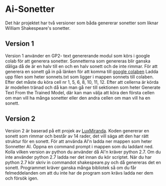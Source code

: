 # Ai-Sonetter
Det här projektet har två versioner som båda genererar sonetter som liknar William Shakespeare's sonetter.

## Version 1
Version 1 använder en GP2- text genererande modul som körs i google colab för att generera sonetter. Sonnetterna som genereras 
blir ganska dåliga då de är en halv till en och en halv sonett och de inte rimmar.
För att generera en sonett gå in på länken för att komma till [google colaben](https://colab.research.google.com/drive/188je9qaKHiynj-y5lMlMVm4BMNgJV67A)
Ladda upp filen som heter sonnets.txt som ligger i mappen sonnets till colaben. Efter det måste du köra cell nr 1, 5, 6, 8, 10, 11, 12.
Efter att cellerna är körda är modellen tränad och då kan man gå ner till sektionen som heter Generate Text From the Trained Model,
där kan man välja att köra den första cellen om man vill ha många sonetter eller den andra cellen om man vill ha en sonett.

## Version 2
Version 2 är baserad på ett projek av [LuxMiranda](https://github.com/LuxMiranda/will-ai-shakespeare). Koden genererar en sonett som rimmar
och består av 14 rader, det vill säga att den har rätt struktur för en sonett. För att använda AI'n ladda ner mappen som heter Sonnetter AI. Öppna en command
prompt i mappen som du laddant ned. Kolla vilken version av python du använder då AI'n kräver python 2.7. Om du inte använder python 2.7
ladda ner det innan du kör scriptet. När du har python 2.7 kör skriv in commandot shakespeare.py och då genereras det en sonett. Programmet 
kräver ganska många bibliotek så om du får felmeddelanden om att du inte har de program som krävs ladda ner dem och försök igen.
